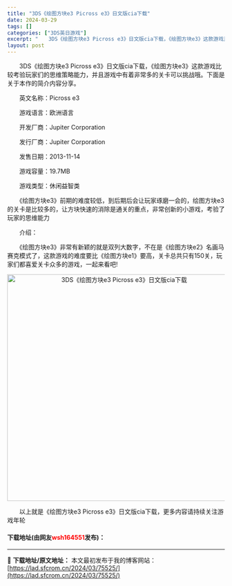 ```yaml
---
title: "3DS《绘图方块e3 Picross e3》日文版cia下载"
date: 2024-03-29
tags: []
categories: ["3DS英日游戏"]
excerpt: "　　3DS《绘图方块e3 Picross e3》日文版cia下载，《绘图方块e3》这款游戏比较考验玩家们的思维策略能力，并且游戏中有着非常多的关卡可以挑战哦。下面是关于本作的简介内容分享。 　　英文名称：Picross e3 　　游戏语言：欧洲语言 　　开发厂商：Jupiter Corporatio&hellip;"
layout: post
---
```


 <p>　　3DS《绘图方块e3 Picross e3》日文版cia下载，《绘图方块e3》这款游戏比较考验玩家们的思维策略能力，并且游戏中有着非常多的关卡可以挑战哦。下面是关于本作的简介内容分享。</p> <p>　　英文名称：Picross e3</p> <p>　　游戏语言：欧洲语言</p> <p>　　开发厂商：Jupiter Corporation</p> <p>　　发行厂商：Jupiter Corporation</p> <p>　　发售日期：2013-11-14</p> <p>　　游戏容量：19.7MB</p> <p>　　游戏类型：休闲益智类</p> <p>　　《绘图方块e3》前期的难度较低，到后期后会让玩家琢磨一会的，绘图方块e3的关卡是比较多的，让方块快速的消除是通关的重点，非常创新的小游戏，考验了玩家的思维能力</p> <p>　　介绍：</p> <p>　　《绘图方块e3》非常有新颖的就是双列大数字，不在是《绘图方块e2》名画马赛克模式了，这款游戏的难度要比《绘图方块e1》要高，关卡总共只有150关，玩家们都喜爱关卡众多的游戏，一起来看吧!</p> <p align="center"><img align="" border="0" src="https://lad.sfcrom.cn/wp-content/uploads/2024/03/20240329_66063456d0218.jpg" width="526" alt="3DS《绘图方块e3 Picross e3》日文版cia下载" /></p> <p>　　以上就是《绘图方块e3 Picross e3》日文版cia下载，更多内容请持续关注游戏年轮</p> <p><h4>下载地址(由网友<font color="red">wsh164551</font>发布)：</h4></p> 

---
📖 **下载地址/原文地址：** 本文最初发布于我的博客网站：[https://lad.sfcrom.cn/2024/03/75525/](https://lad.sfcrom.cn/2024/03/75525/)
